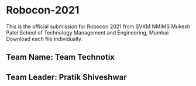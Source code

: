 # Robocon-2021

This is the official submission for Robocon 2021 from SVKM NMIMS Mukesh Patel School of Technology Management and Engineering, Mumbai
Download each file individually.
## Team Name: Team Technotix
## Team Leader: Pratik Shiveshwar
